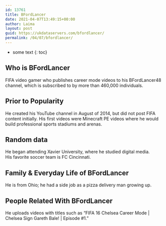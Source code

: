 ```yaml
---
id: 13761
title: BFordLancer
date: 2021-04-07T13:49:15+00:00
author: Laima
layout: post
guid: https://ukdataservers.com/bfordlancer/
permalink: /04/07/bfordlancer/
---
```


* some text
{: toc}


## Who is BFordLancer
                  
                  
                  
FIFA video gamer who publishes career mode videos to his BFordLancer48 channel, which is subscribed to by more than 460,000 individuals.
                  
              
            
              
            
                
                
                
## Prior to Popularity
                  
                  
                  
He created his YouTube channel in August of 2014, but did not post FIFA content initially. His first videos were Minecraft PE videos where he would build professional sports stadiums and arenas.
                  
              
            
              
            
                
                
                
## Random data
                  
                  
                  
He began attending Xavier University, where he studied digital media. His favorite soccer team is FC Cincinnati.
                  
              
            
              
            
                
                
                
## Family & Everyday Life of BFordLancer
                  
                  
                  
He is from Ohio; he had a side job as a pizza delivery man growing up.
                  
              
            
              
            
                
                
                
## People Related With BFordLancer
                  
                  
                  
He uploads videos with titles such as &#8220;FIFA 16 Chelsea Career Mode | Chelsea Sign Gareth Bale! | Episode #1.&#8221;
                  
              
            
              
            
                
              
            
              
              
            
            
              
            
          
          
          
